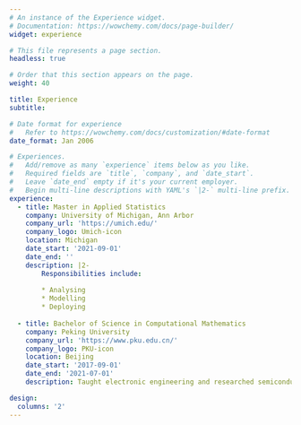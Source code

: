 ```yaml
---
# An instance of the Experience widget.
# Documentation: https://wowchemy.com/docs/page-builder/
widget: experience

# This file represents a page section.
headless: true

# Order that this section appears on the page.
weight: 40

title: Experience
subtitle:

# Date format for experience
#   Refer to https://wowchemy.com/docs/customization/#date-format
date_format: Jan 2006

# Experiences.
#   Add/remove as many `experience` items below as you like.
#   Required fields are `title`, `company`, and `date_start`.
#   Leave `date_end` empty if it's your current employer.
#   Begin multi-line descriptions with YAML's `|2-` multi-line prefix.
experience:
  - title: Master in Applied Statistics
    company: University of Michigan, Ann Arbor
    company_url: 'https://umich.edu/'
    company_logo: Umich-icon
    location: Michigan
    date_start: '2021-09-01'
    date_end: ''
    description: |2-
        Responsibilities include:
      
        * Analysing
        * Modelling
        * Deploying
        
  - title: Bachelor of Science in Computational Mathematics
    company: Peking University
    company_url: 'https://www.pku.edu.cn/'
    company_logo: PKU-icon
    location: Beijing
    date_start: '2017-09-01'
    date_end: '2021-07-01'
    description: Taught electronic engineering and researched semiconductor physics.

design:
  columns: '2'
---
```

